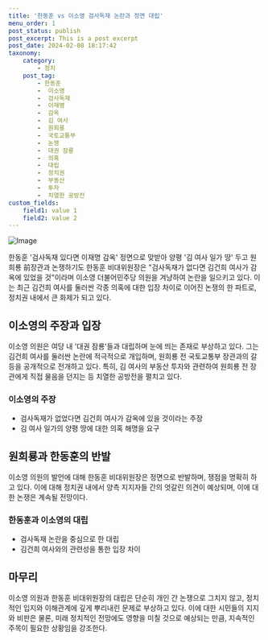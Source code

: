 ```yaml
---
title: '한동훈 vs 이소영 검사독재 논란과 정면 대립'
menu_order: 1
post_status: publish
post_excerpt: This is a post excerpt
post_date: 2024-02-08 18:17:42
taxonomy:
    category:
        - 정치
    post_tag:
        - 한동훈
        -  이소영
        -  검사독재
        -  이재명
        -  감옥
        -  김 여사
        -  원희룡
        -  국토교통부
        -  논쟁
        -  대권 잠룡
        -  의혹
        -  대립
        -  정치권
        -  부동산
        -  투자
        -  치열한 공방전
custom_fields:
    field1: value 1
    field2: value 2
---
```


![Image](https://imgnews.pstatic.net/image/586/2024/02/08/0000072597_001_20240208130101568.jpg?type=w647)

한동훈 '검사독재 있다면 이재명 감옥' 정면으로 맞받아 양평 '김 여사 일가 땅' 두고 원희룡 前장관과 논쟁하기도
한동훈 비대위원장은 "검사독재가 없다면 김건희 여사가 감옥에 있었을 것"이라며 이소영 더불어민주당 의원을 겨냥하여 논란을 일으키고 있다. 이는 최근 김건희 여사를 둘러싼 각종 의혹에 대한 입장 차이로 이어진 논쟁의 한 파트로, 정치권 내에서 큰 화제가 되고 있다.
## 이소영의 주장과 입장
이소영 의원은 여당 내 '대권 잠룡'들과 대립하며 눈에 띄는 존재로 부상하고 있다. 그는 김건희 여사를 둘러싼 논란에 적극적으로 개입하며, 원희룡 전 국토교통부 장관과의 갈등을 공개적으로 전개하고 있다. 특히, 김 여사의 부동산 투자와 관련하여 원희룡 전 장관에게 직접 물음을 던지는 등 치열한 공방전을 펼치고 있다.
### 이소영의 주장
- 검사독재가 없었다면 김건희 여사가 감옥에 있을 것이라는 주장
- 김 여사 일가의 양평 땅에 대한 의혹 해명을 요구
## 원희룡과 한동훈의 반발
이소영 의원의 발언에 대해 한동훈 비대위원장은 정면으로 반발하며, 쟁점을 명확히 하고 있다. 이에 대해 정치권 내에서 양측 지지자들 간의 엇갈린 의견이 예상되며, 이에 대한 논쟁은 계속될 전망이다.
### 한동훈과 이소영의 대립
- 검사독재 논란을 중심으로 한 대립
- 김건희 여사와의 관련성을 통한 입장 차이
## 마무리
이소영 의원과 한동훈 비대위원장의 대립은 단순히 개인 간 논쟁으로 그치지 않고, 정치적인 입지와 이해관계에 깊게 뿌리내린 문제로 부상하고 있다. 이에 대한 시민들의 지지와 비판은 물론, 미래 정치적인 전망에도 영향을 미칠 것으로 예상되는 만큼, 지속적인 주목이 필요한 상황임을 강조한다.
